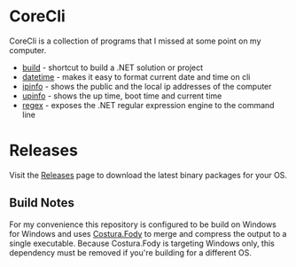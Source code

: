 # CoreCli
CoreCli is a collection of programs that I missed at some point on my computer.

* [build](./build/README.md) - shortcut to build a .NET solution or project
* [datetime](./datetime/README.md) - makes it easy to format current date and time on cli
* [ipinfo](./ipinfo/README.md) - shows the public and the local ip addresses of the computer
* [upinfo](./upinfo/README.md) - shows the up time, boot time and current time
* [regex](./regex/README.md) - exposes the .NET regular expression engine to the command line

# Releases

Visit the [Releases](https://github.com/capjan/CoreCli/releases) page to download the
latest binary packages for your OS.

## Build Notes
For my convenience this repository is configured to be build on Windows for Windows 
and uses [Costura.Fody](https://github.com/Fody/Costura) to merge and compress the 
output to a single executable. Because Costura.Fody is targeting Windows only,
this dependency must be removed if you're building for a different OS.

